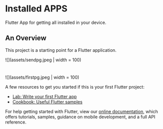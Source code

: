 # Installed APPS

Flutter App for getting all installed in your device.

## An Overview

This project is a starting point for a Flutter application.

![](assets/sendpg.jpeg | width = 100)

#

![](assets/firstpg.jpeg | width = 100)

A few resources to get you started if this is your first Flutter project:

- [Lab: Write your first Flutter app](https://flutter.dev/docs/get-started/codelab)
- [Cookbook: Useful Flutter samples](https://flutter.dev/docs/cookbook)

For help getting started with Flutter, view our
[online documentation](https://flutter.dev/docs), which offers tutorials,
samples, guidance on mobile development, and a full API reference.
